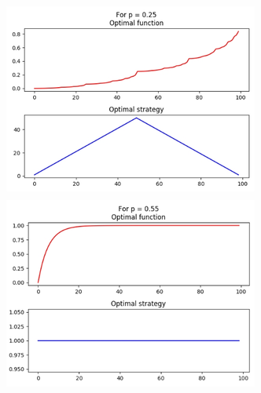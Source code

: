 ![alt tag](https://raw.githubusercontent.com/fedotov2a/TSU/master/ML/Coin/p_025.jpg)

![alt tag](https://raw.githubusercontent.com/fedotov2a/TSU/master/ML/Coin/p_055.jpg)
